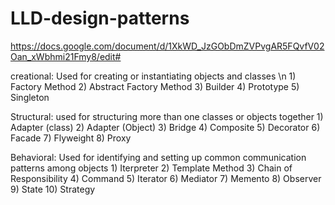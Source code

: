 # LLD-design-patterns
https://docs.google.com/document/d/1XkWD_JzGObDmZVPvgAR5FQvfV02Oan_xWbhmi21Fmy8/edit#


creational: Used for creating or instantiating objects and classes \\n
    1) Factory Method
    2) Abstract Factory Method
    3) Builder
    4) Prototype
    5) Singleton

Structural: used for structuring more than one classes or objects together
    1) Adapter (class)
    2) Adapter (Object)
    3) Bridge 
    4) Composite
    5) Decorator
    6) Facade
    7) Flyweight
    8) Proxy

Behavioral: Used for identifying and setting up common communication patterns among objects
    1) Iterpreter
    2) Template Method
    3) Chain of Responsibility
    4) Command
    5) Iterator
    6) Mediator
    7) Memento
    8) Observer
    9) State
    10) Strategy
    
